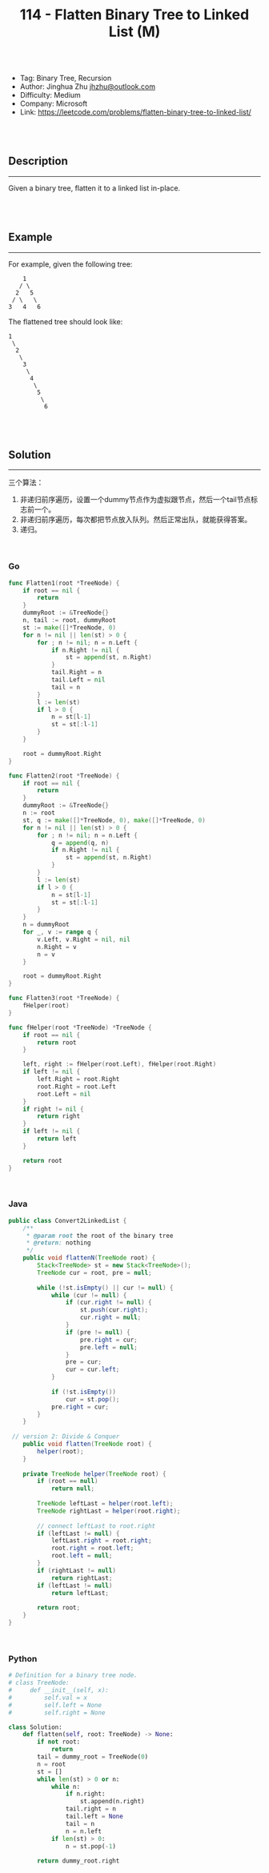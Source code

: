 # <center>114 - Flatten Binary Tree to Linked List (M)</center> 


<br></br>

* Tag: Binary Tree, Recursion
* Author: Jinghua Zhu <jhzhu@outlook.com>
* Difficulty: Medium
* Company: Microsoft
* Link: https://leetcode.com/problems/flatten-binary-tree-to-linked-list/

<br></br>



## Description
----
Given a binary tree, flatten it to a linked list in-place.

<br></br>



## Example
----
For example, given the following tree:
```
    1
   / \
  2   5
 / \   \
3   4   6
```

The flattened tree should look like:
```
1
 \
  2
   \
    3
     \
      4
       \
        5
         \
          6
```

<br></br>



## Solution
----
三个算法：
1. 非递归前序遍历，设置一个dummy节点作为虚拟跟节点，然后一个tail节点标志前一个。
2. 非递归前序遍历，每次都把节点放入队列。然后正常出队，就能获得答案。
3. 递归。

<br>


### Go
```go
func Flatten1(root *TreeNode) {
	if root == nil {
		return
	}
	dummyRoot := &TreeNode{}
	n, tail := root, dummyRoot
	st := make([]*TreeNode, 0)
	for n != nil || len(st) > 0 {
		for ; n != nil; n = n.Left {
			if n.Right != nil {
				st = append(st, n.Right)
			}
			tail.Right = n
			tail.Left = nil
			tail = n
		}
		l := len(st)
		if l > 0 {
			n = st[l-1]
			st = st[:l-1]
		}
	}

	root = dummyRoot.Right
}
```

```go
func Flatten2(root *TreeNode) {
	if root == nil {
		return
	}
	dummyRoot := &TreeNode{}
	n := root
	st, q := make([]*TreeNode, 0), make([]*TreeNode, 0)
	for n != nil || len(st) > 0 {
		for ; n != nil; n = n.Left {
			q = append(q, n)
			if n.Right != nil {
				st = append(st, n.Right)
			}
		}
		l := len(st)
		if l > 0 {
			n = st[l-1]
			st = st[:l-1]
		}
	}
	n = dummyRoot
	for _, v := range q {
		v.Left, v.Right = nil, nil
		n.Right = v
		n = v
	}

	root = dummyRoot.Right
}
```

```go
func Flatten3(root *TreeNode) {
	fHelper(root)
}

func fHelper(root *TreeNode) *TreeNode {
	if root == nil {
		return root
	}

	left, right := fHelper(root.Left), fHelper(root.Right)
	if left != nil {
		left.Right = root.Right
		root.Right = root.Left
		root.Left = nil
	}
	if right != nil {
		return right
	}
	if left != nil {
		return left
	}

	return root
}
```

<br>


### Java
```java
public class Convert2LinkedList {
	/**
     * @param root the root of the binary tree
     * @return: nothing
     */
    public void flattenN(TreeNode root) {
        Stack<TreeNode> st = new Stack<TreeNode>();
        TreeNode cur = root, pre = null;
        
        while (!st.isEmpty() || cur != null) {
        	while (cur != null) {
        		if (cur.right != null) {
        			st.push(cur.right);
        			cur.right = null;
        		}
        		if (pre != null) {
            		pre.right = cur;
            		pre.left = null;
            	}
        		pre = cur;
        		cur = cur.left;
        	}
        	
        	if (!st.isEmpty())
        		cur = st.pop();
        	pre.right = cur;
        }
    }
    
 // version 2: Divide & Conquer
    public void flatten(TreeNode root) {
        helper(root);
    }
    
    private TreeNode helper(TreeNode root) {
        if (root == null) 
            return null;
        
        TreeNode leftLast = helper(root.left);
        TreeNode rightLast = helper(root.right);
        
        // connect leftLast to root.right
        if (leftLast != null) {
            leftLast.right = root.right;
            root.right = root.left;
            root.left = null;
        }
        if (rightLast != null) 
            return rightLast;
        if (leftLast != null) 
            return leftLast;
        
        return root;
    }
}
```

<br>


### Python
```python
# Definition for a binary tree node.
# class TreeNode:
#     def __init__(self, x):
#         self.val = x
#         self.left = None
#         self.right = None

class Solution:
    def flatten(self, root: TreeNode) -> None:
        if not root:
            return
        tail = dummy_root = TreeNode(0)
        n = root
        st = []
        while len(st) > 0 or n:
            while n:
                if n.right:
                    st.append(n.right)
                tail.right = n
                tail.left = None
                tail = n
                n = n.left
            if len(st) > 0:
                n = st.pop(-1)
        
        return dummy_root.right
```
